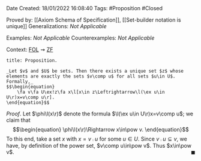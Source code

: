 <br />
<br />

Date Created: 18/01/2022 16:08:40
Tags: #Proposition #Closed  

Proved by: [[Axiom Schema of Specification]], [[Set-builder notation is unique]]
Generalizations: _Not Applicable_

Examples: _Not Applicable_
Counterexamples: _Not Applicable_

Context: [$\textrm{FOL}$](obsidian://open?file=First%20Order%20Logic)$\,\,\rightsquigarrow\,\,$[$\textrm{ZF}$](obsidian://open?file=Zermelo-Fraenkel%20Set%20Theory)

``` ad-Proposition
title: Proposition.

_Let $v$ and $U$ be sets. Then there exists a unique set $z$ whose elements are exactly the sets $v\comp u$ for all sets $u\in U$. Formally,_
$$\begin{equation}
    \fa v\fa U\ex!z\fa x\l[x\in z\Leftrightarrow\l(\ex u\in U\r)x=v\comp u\r].
\end{equation}$$

```

_Proof_. Let $\phi\l(x\r)$ denote the formula $\l(\ex u\in U\r)x=v\comp u$; we claim that
$$\begin{equation}
    \phi\l(x\r)\Rightarrow x\in\pow v.
\end{equation}$$
To this end, take a set $x$ with $x=v\comp u$ for some $u\in U$. Since $v\comp u\subseteq v$, we have, by definition of the power set, $v\comp u\in\pow v$. Thus $x\in\pow v$.<span style="float:right;">$\blacksquare$</span>
